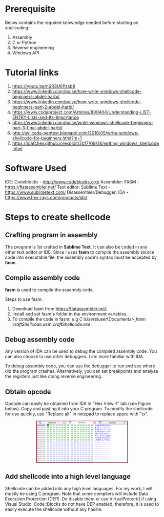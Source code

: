 # Prerequisite
Below contains the required knowledge needed before starting on shellcoding:
1. Assembly
2. C or Python
3. Reverse engineering
4. Windows API

# Tutorial links
1. https://youtu.be/nSR3U0Pzsb8
2. https://www.linkedin.com/pulse/how-write-windows-shellcode-beginners-abdel-harbi/
3. https://www.linkedin.com/pulse/how-write-windows-shellcode-beginners-part-2-abdel-harbi/
4. https://www.codeproject.com/Articles/800404/Understanding-LIST-ENTRY-Lists-and-Its-Importance
5. https://www.linkedin.com/pulse/write-windows-shellcode-beginners-part-3-final-abdel-harbi/
6. http://evilcode-pentest.blogspot.com/2016/05/write-windows-shellcode-for-beginners.html?m=1
7. https://idafchev.github.io/exploit/2017/09/26/writing_windows_shellcode.html


# Software Used
IDE: Codeblocks - http://www.codeblocks.org/
Assembler: FASM - https://flatassembler.net/
Text editor: Sublime Text - https://www.sublimetext.com/
Disassembler/Debugger: IDA - https://www.hex-rays.com/products/ida/


# Steps to create shellcode
## Crafting program in assembly
The program is 1st crafted in **Sublime Text**. It can also be coded in any other text editor or IDE. Since I uses **fasm** to compile the assembly source code into executable file, the assembly code's syntax must be accepted by **fasm**.

## Compile assembly code
**fasm** is used to compile the assembly code.

Steps to use fasm:
1. Download fasm from https://flatassembler.net/.
2. Install and set fasm's folder in the environment variables.
3. To compile the code in fasm: e.g *C:\Users\user\Documents> fasm craftShellcode.asm craftShellcode.exe*

## Debug assembly code
Any version of IDA can be used to debug the compiled assembly code. You can also choose to use other debuggers. I am more familiar with IDA.

To debug assembly code, you can use the debugger to run and see where did the program crashes. Alternatively, you can set breakpoints and analyze the registers just like doing reverse engineering.

## Obtain opcode
Opcode can easily be obtained from IDA in "Hex View-1" tab (see Figure below). Copy and pasting it into your C program. To modify the shellcode for use quickly, use "Replace all" in notepad to replace space with "\x".

<p align="center">
  <img src="README%20Images/opcodes.png" width="300" title="Opcode example in IDA">
</p>

## Add shellcode into a high level language
Shellcode can be added into any high level languages. For my work, I will mostly be using C program. Note that some compilers will include Data Execution Protection (DEP). Do disable them or use VirtualProtect() if using Visual Studio. Code::Blocks do not have DEP enabled, therefore, it is used to easily execute the shellcode without any hassle.